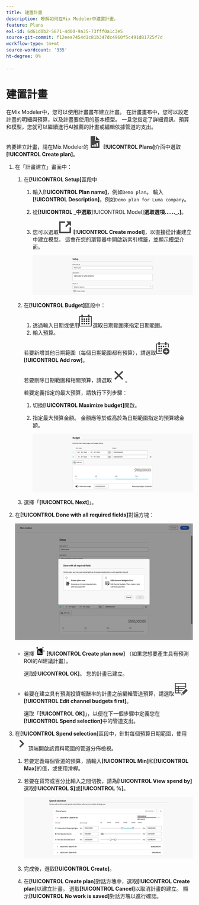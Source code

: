 ```yaml
---
title: 建置計畫
description: 瞭解如何在Mix Modeler中建置計畫。
feature: Plans
exl-id: 6d61d0b2-5871-4d00-9a35-73fff0a1c3e5
source-git-commit: f12eea7454d1c81b347dc4960f5c491d81725f7d
workflow-type: tm+mt
source-wordcount: '335'
ht-degree: 0%

---
```



# 建置計畫

在Mix Modeler中，您可以使用計畫畫布建立計畫。 在計畫畫布中，您可以設定計畫的明細與預算，以及計畫要使用的基本模型。 一旦您指定了詳細資訊、預算和模型，您就可以繼續進行AI推薦的計畫或編輯依據管道的支出。

若要建立計畫，請在Mix Modeler的![PLan](/help/assets/icons/FileChart.svg) **[!UICONTROL Plans]**&#x200B;介面中選取&#x200B;**[!UICONTROL Create plan]**。

1. 在「計畫建立」畫面中：

   1. 在&#x200B;**[!UICONTROL Setup]**&#x200B;區段中

      1. 輸入&#x200B;**[!UICONTROL Plan name]**，例如`Demo plan`。 輸入&#x200B;**[!UICONTROL Description]**，例如`Demo plan for Luma company`。
      1. 從&#x200B;**[!UICONTROL _中選取&#x200B;**[!UICONTROL Model]**選取選項……_.]**。
      1. 您可以選取![LinkOut](/help/assets/icons/LinkOut.svg) **[!UICONTROL Create model]**，以直接從計畫建立中建立模型。 這會在您的瀏覽器中開啟新索引標籤，並顯示[模型](../models/overview.md)介面。

         ![計畫設定](/help/assets/plan-setup.png)

   1. 在&#x200B;**[!UICONTROL Budget]**&#x200B;區段中：

      1. 透過輸入日期或使用![行事曆](/help/assets/icons/Calendar.svg)選取日期範圍來指定日期範圍。
      1. 輸入預算。

      若要新增其他日期範圍（每個日期範圍都有預算），請選取![行事曆新增](/help/assets/icons/CalendarAdd.svg) **[!UICONTROL Add row]**。

      若要刪除日期範圍和相關預算，請選取![關閉](/help/assets/icons/Close.svg)。

      若要定義指定的最大預算，請執行下列步驟：

      1. 切換&#x200B;**[!UICONTROL Maximize budget]**&#x200B;開啟。
      1. 指定最大預算金額。 金額應等於或高於為日期範圍指定的預算總金額。

         ![計畫預算](/help/assets/plan-budget.png)

   1. 選擇「**[!UICONTROL Next]**」。

1. 在&#x200B;**[!UICONTROL Done with all required fields]**&#x200B;對話方塊：

   ![完成計畫](/help/assets/plan-done-required-fields.png)

   * 選擇 <img src="/help/assets/icons/NewPlan.svg" width="25" /> **[!UICONTROL Create plan now]** （如果您想要產生具有預測ROI的AI建議計畫）。

     選取&#x200B;**[!UICONTROL OK]**。 您的計畫已建立。


   * 若要在建立具有預測投資報酬率的計畫之前編輯管道預算，請選取![表格編輯](/help/assets/icons/TableEdit.svg) **[!UICONTROL Edit channel budgets first]**。

     選取「**[!UICONTROL OK]**」，以便在下一個步驟中定義您在&#x200B;**[!UICONTROL Spend selection]**&#x200B;中的管道支出。



1. 在&#x200B;**[!UICONTROL Spend selection]**&#x200B;區段中，針對每個預算日期範圍，使用![V形](/help/assets/icons/ChevronRight.svg)頂端開啟該資料範圍的管道分佈檢視。

   1. 若要定義每個管道的預算，請輸入&#x200B;**[!UICONTROL Min]**&#x200B;和&#x200B;**[!UICONTROL Max]**&#x200B;的值，或使用滑桿。

   1. 若要在貨幣或百分比輸入之間切換，請為&#x200B;**[!UICONTROL View spend by]**&#x200B;選取&#x200B;**[!UICONTROL $]**&#x200B;或&#x200B;**[!UICONTROL %]**。

      ![花費選取專案](/help/assets/plan-spend-selection.png)

   1. 完成後，選取&#x200B;**[!UICONTROL Create]**。

   1. 在&#x200B;**[!UICONTROL Create plan]**&#x200B;對話方塊中，選取&#x200B;**[!UICONTROL Create plan]**&#x200B;以建立計畫。 選取&#x200B;**[!UICONTROL Cancel]**&#x200B;以取消計畫的建立。 顯示&#x200B;**[!UICONTROL No work is saved]**&#x200B;對話方塊以進行確認。
